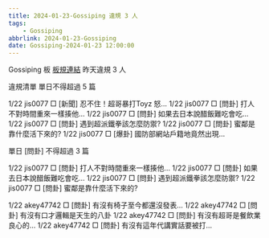 ```yaml
---
title: 2024-01-23-Gossiping 違規 3 人
tags:
    - Gossiping
abbrlink: 2024-01-23-Gossiping
date: Gossiping-2024-01-23 12:00:00
---
```

Gossiping 板 [板規連結](https://www.ptt.cc/bbs/Gossiping/M.1637425085.A.07D.html)
昨天違規 3 人
<!-- more -->

違規清單
單日不得超過 5 篇

1/22 jis0077 □ [新聞] 忍不住！超哥暴打Toyz 怒…
1/22 jis0077 □ [問卦] 打人不對時間重來一樣揍他…
1/22 jis0077 □ [問卦] 如果去日本說醋飯難吃會吃…
1/22 jis0077 □ [問卦] 遇到超派鐵拳該怎麼防禦?
1/22 jis0077 □ [問卦] 蜜鄰是靠什麼活下來的?
1/22 jis0077 □ [爆卦] 國防部網站戶籍地竟然出現…

單日 [問卦] 不得超過 3 篇

1/22 jis0077 □ [問卦] 打人不對時間重來一樣揍他…
1/22 jis0077 □ [問卦] 如果去日本說醋飯難吃會吃…
1/22 jis0077 □ [問卦] 遇到超派鐵拳該怎麼防禦?
1/22 jis0077 □ [問卦] 蜜鄰是靠什麼活下來的?

1/22 akey47742 □ [問卦] 有沒有椅子至今都還沒發表…
1/22 akey47742 □ [問卦] 有沒有口才邏輯是天生的八卦
1/22 akey47742 □ [問卦] 有沒有超哥是餐飲業良心的…
1/22 akey47742 □ [問卦] 有沒有這年代講實話要被打…